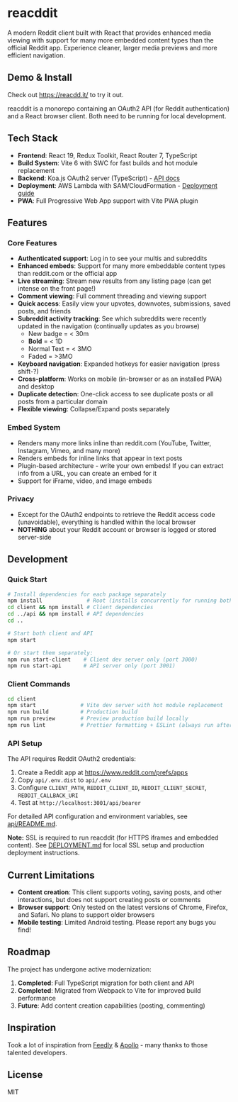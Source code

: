 # reacddit

A modern Reddit client built with React that provides enhanced media viewing with support for many more embedded content types than the official Reddit app. Experience cleaner, larger media previews and more efficient navigation.

## Demo & Install

Check out https://reacdd.it/ to try it out.

reacddit is a monorepo containing an OAuth2 API (for Reddit authentication) and a React browser client. Both need to be running for local development.

## Tech Stack

- **Frontend**: React 19, Redux Toolkit, React Router 7, TypeScript
- **Build System**: Vite 6 with SWC for fast builds and hot module replacement
- **Backend**: Koa.js OAuth2 server (TypeScript) - [API docs](api/README.md)
- **Deployment**: AWS Lambda with SAM/CloudFormation - [Deployment guide](DEPLOYMENT.md)
- **PWA**: Full Progressive Web App support with Vite PWA plugin

## Features

### Core Features
- **Authenticated support**: Log in to see your multis and subreddits
- **Enhanced embeds**: Support for many more embeddable content types than reddit.com or the official app
- **Live streaming**: Stream new results from any listing page (can get intense on the front page!)
- **Comment viewing**: Full comment threading and viewing support
- **Quick access**: Easily view your upvotes, downvotes, submissions, saved posts, and friends
- **Subreddit activity tracking**: See which subreddits were recently updated in the navigation (continually updates as you browse)
  - New badge = < 30m
  - **Bold** = < 1D
  - Normal Text = < 3MO
  - Faded = >3MO
- **Keyboard navigation**: Expanded hotkeys for easier navigation (press shift-?)
- **Cross-platform**: Works on mobile (in-browser or as an installed PWA) and desktop
- **Duplicate detection**: One-click access to see duplicate posts or all posts from a particular domain
- **Flexible viewing**: Collapse/Expand posts separately

### Embed System
- Renders many more links inline than reddit.com (YouTube, Twitter, Instagram, Vimeo, and many more)
- Renders embeds for inline links that appear in text posts
- Plugin-based architecture - write your own embeds! If you can extract info from a URL, you can create an embed for it
- Support for iFrame, video, and image embeds

### Privacy
- Except for the OAuth2 endpoints to retrieve the Reddit access code (unavoidable), everything is handled within the local browser
- **NOTHING** about your Reddit account or browser is logged or stored server-side

## Development

### Quick Start
```bash
# Install dependencies for each package separately
npm install              # Root (installs concurrently for running both servers)
cd client && npm install # Client dependencies
cd ../api && npm install # API dependencies
cd ..

# Start both client and API
npm start

# Or start them separately:
npm run start-client    # Client dev server only (port 3000)
npm run start-api       # API server only (port 3001)
```

### Client Commands
```bash
cd client
npm start              # Vite dev server with hot module replacement
npm run build          # Production build
npm run preview        # Preview production build locally
npm run lint           # Prettier formatting + ESLint (always run after changes!)
```

### API Setup
The API requires Reddit OAuth2 credentials:
1. Create a Reddit app at https://www.reddit.com/prefs/apps
2. Copy `api/.env.dist` to `api/.env`
3. Configure `CLIENT_PATH`, `REDDIT_CLIENT_ID`, `REDDIT_CLIENT_SECRET`, `REDDIT_CALLBACK_URI`
4. Test at `http://localhost:3001/api/bearer`

For detailed API configuration and environment variables, see [api/README.md](api/README.md).

**Note:** SSL is required to run reacddit (for HTTPS iframes and embedded content). See [DEPLOYMENT.md](DEPLOYMENT.md) for local SSL setup and production deployment instructions.

## Current Limitations

- **Content creation**: This client supports voting, saving posts, and other interactions, but does not support creating posts or comments
- **Browser support**: Only tested on the latest versions of Chrome, Firefox, and Safari. No plans to support older browsers
- **Mobile testing**: Limited Android testing. Please report any bugs you find!

## Roadmap

The project has undergone active modernization:
1. **Completed**: Full TypeScript migration for both client and API
2. **Completed**: Migrated from Webpack to Vite for improved build performance
3. **Future**: Add content creation capabilities (posting, commenting)

## Inspiration

Took a lot of inspiration from [Feedly](https://feedly.com) & [Apollo](https://apolloapp.io) - many thanks to those talented developers.

## License

MIT
